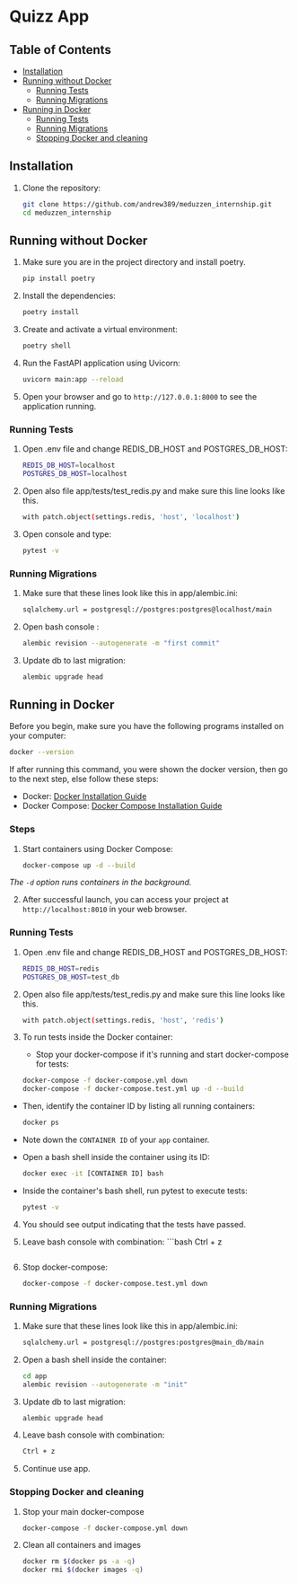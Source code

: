 # Quizz App

## Table of Contents

- [Installation](#installation)
- [Running without Docker](#starting-the-application)
    - [Running Tests](#running-tests)
    - [Running Migrations](#running-migrations)
- [Running in Docker](#running-in-docker)
    - [Running Tests](#running-tests)
    - [Running Migrations](#running-migrations)
    - [Stopping Docker and cleaning](#stopping-docker)

## Installation

1. Clone the repository:

    ```bash
    git clone https://github.com/andrew389/meduzzen_internship.git
    cd meduzzen_internship
    ```

## Running without Docker

1. Make sure you are in the project directory and install poetry.
    ```bash
    pip install poetry
    ```
2. Install the dependencies:

    ```bash
    poetry install
    ```

3. Create and activate a virtual environment:

    ```bash
    poetry shell
    ```

4. Run the FastAPI application using Uvicorn:

    ```bash
    uvicorn main:app --reload
    ```

5. Open your browser and go to `http://127.0.0.1:8000` to see the application running.

### Running Tests

1. Open .env file and change REDIS_DB_HOST and POSTGRES_DB_HOST:

    ```bash
    REDIS_DB_HOST=localhost
    POSTGRES_DB_HOST=localhost
    ```

2. Open also file app/tests/test_redis.py and make sure this line looks like this.
    ```bash
    with patch.object(settings.redis, 'host', 'localhost')
    ```
3. Open console and type:
    ```bash
    pytest -v
    ```

### Running Migrations
1. Make sure that these lines look like this in app/alembic.ini:
    ```bash
   sqlalchemy.url = postgresql://postgres:postgres@localhost/main
   ```
2. Open bash console :

    ```bash
    alembic revision --autogenerate -m "first commit"
    ```

3. Update db to last migration:

    ```bash
    alembic upgrade head
    ```

## Running in Docker

Before you begin, make sure you have the following programs installed on your computer:

```bash
docker --version
```

If after running this command, you were shown the docker version, then go to the next step, else follow these steps:

- Docker: [Docker Installation Guide](https://docs.docker.com/get-docker/)
- Docker Compose: [Docker Compose Installation Guide](https://docs.docker.com/compose/install/)

### Steps

1. Start containers using Docker Compose:

    ```bash
    docker-compose up -d --build
    ```

 _The `-d` option runs containers in the background._

2. After successful launch, you can access your project at `http://localhost:8010` in your web browser.

### Running Tests
1. Open .env file and change REDIS_DB_HOST and POSTGRES_DB_HOST:

    ```bash
    REDIS_DB_HOST=redis
    POSTGRES_DB_HOST=test_db
    ```

2. Open also file app/tests/test_redis.py and make sure this line looks like this.
    ```bash
    with patch.object(settings.redis, 'host', 'redis')
    ```
3. To run tests inside the Docker container:
   - Stop your docker-compose if it's running and start docker-compose for tests:

    ```bash
    docker-compose -f docker-compose.yml down
    docker-compose -f docker-compose.test.yml up -d --build
    ```

 - Then, identify the container ID by listing all running containers:

     ```bash
     docker ps
     ```

 - Note down the `CONTAINER ID` of your `app` container.

 - Open a bash shell inside the container using its ID:

     ```bash
     docker exec -it [CONTAINER ID] bash
     ```

 - Inside the container's bash shell, run pytest to execute tests:

     ```bash
     pytest -v
     ```

4. You should see output indicating that the tests have passed.
5. Leave bash console with combination:
       ```bash
    Ctrl + z
    ```
6. Stop docker-compose:

     ```bash
     docker-compose -f docker-compose.test.yml down
     ```

### Running Migrations
1. Make sure that these lines look like this in app/alembic.ini:
    ```bash
    sqlalchemy.url = postgresql://postgres:postgres@main_db/main
    ```

2. Open a bash shell inside the container:

    ```bash
    cd app
    alembic revision --autogenerate -m "init"
    ```

3. Update db to last migration:

    ```bash
    alembic upgrade head
    ```
4. Leave bash console with combination:
    ```bash
    Ctrl + z
    ```
5. Continue use app.

### Stopping Docker and cleaning
1. Stop your main docker-compose
    ```bash
    docker-compose -f docker-compose.yml down
    ```
2. Clean all containers and images
    ```bash
    docker rm $(docker ps -a -q)
    docker rmi $(docker images -q)
    ```
